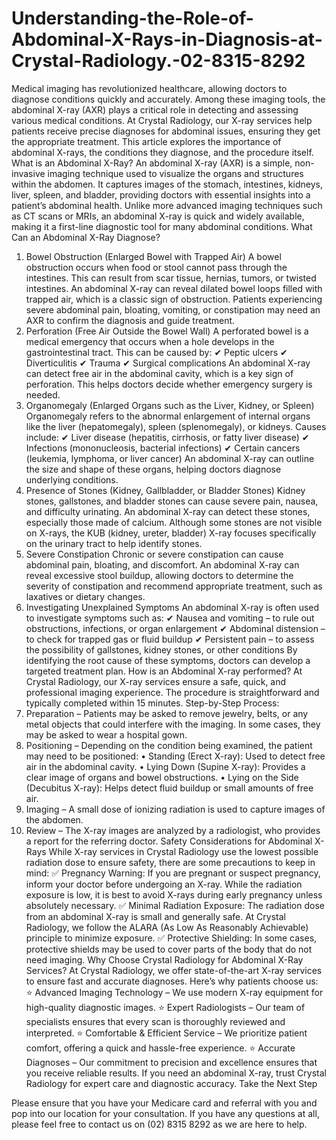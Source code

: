 # Understanding-the-Role-of-Abdominal-X-Rays-in-Diagnosis-at-Crystal-Radiology.-02-8315-8292
Medical imaging has revolutionized healthcare, allowing doctors to diagnose conditions quickly and accurately. Among these imaging tools, the abdominal X-ray (AXR) plays a critical role in detecting and assessing various medical conditions. At Crystal Radiology, our X-ray services help patients receive precise diagnoses for abdominal issues, ensuring they get the appropriate treatment.
This article explores the importance of abdominal X-rays, the conditions they diagnose, and the procedure itself.
What is an Abdominal X-Ray?
An abdominal X-ray (AXR) is a simple, non-invasive imaging technique used to visualize the organs and structures within the abdomen. It captures images of the stomach, intestines, kidneys, liver, spleen, and bladder, providing doctors with essential insights into a patient’s abdominal health.
Unlike more advanced imaging techniques such as CT scans or MRIs, an abdominal X-ray is quick and widely available, making it a first-line diagnostic tool for many abdominal conditions.
What Can an Abdominal X-Ray Diagnose?
1. Bowel Obstruction (Enlarged Bowel with Trapped Air)
A bowel obstruction occurs when food or stool cannot pass through the intestines. This can result from scar tissue, hernias, tumors, or twisted intestines.
An abdominal X-ray can reveal dilated bowel loops filled with trapped air, which is a classic sign of obstruction. Patients experiencing severe abdominal pain, bloating, vomiting, or constipation may need an AXR to confirm the diagnosis and guide treatment.
2. Perforation (Free Air Outside the Bowel Wall)
A perforated bowel is a medical emergency that occurs when a hole develops in the gastrointestinal tract. This can be caused by:
✔ Peptic ulcers
✔ Diverticulitis
✔ Trauma
✔ Surgical complications
An abdominal X-ray can detect free air in the abdominal cavity, which is a key sign of perforation. This helps doctors decide whether emergency surgery is needed.
3. Organomegaly (Enlarged Organs such as the Liver, Kidney, or Spleen)
Organomegaly refers to the abnormal enlargement of internal organs like the liver (hepatomegaly), spleen (splenomegaly), or kidneys. Causes include:
✔ Liver disease (hepatitis, cirrhosis, or fatty liver disease)
✔ Infections (mononucleosis, bacterial infections)
✔ Certain cancers (leukemia, lymphoma, or liver cancer)
An abdominal X-ray can outline the size and shape of these organs, helping doctors diagnose underlying conditions.
4. Presence of Stones (Kidney, Gallbladder, or Bladder Stones)
Kidney stones, gallstones, and bladder stones can cause severe pain, nausea, and difficulty urinating.
An abdominal X-ray can detect these stones, especially those made of calcium. Although some stones are not visible on X-rays, the KUB (kidney, ureter, bladder) X-ray focuses specifically on the urinary tract to help identify stones.
5. Severe Constipation
Chronic or severe constipation can cause abdominal pain, bloating, and discomfort. An abdominal X-ray can reveal excessive stool buildup, allowing doctors to determine the severity of constipation and recommend appropriate treatment, such as laxatives or dietary changes.
6. Investigating Unexplained Symptoms
An abdominal X-ray is often used to investigate symptoms such as:
✔ Nausea and vomiting – to rule out obstructions, infections, or organ enlargement
✔ Abdominal distension – to check for trapped gas or fluid buildup
✔ Persistent pain – to assess the possibility of gallstones, kidney stones, or other conditions
By identifying the root cause of these symptoms, doctors can develop a targeted treatment plan.
How is an Abdominal X-ray performed?
At Crystal Radiology, our X-ray services ensure a safe, quick, and professional imaging experience. The procedure is straightforward and typically completed within 15 minutes.
Step-by-Step Process:
1.	Preparation – Patients may be asked to remove jewelry, belts, or any metal objects that could interfere with the imaging. In some cases, they may be asked to wear a hospital gown.
2.	Positioning – Depending on the condition being examined, the patient may need to be positioned:
•	Standing (Erect X-ray): Used to detect free air in the abdominal cavity.
•	Lying Down (Supine X-ray): Provides a clear image of organs and bowel obstructions.
•	Lying on the Side (Decubitus X-ray): Helps detect fluid buildup or small amounts of free air.
3.	Imaging – A small dose of ionizing radiation is used to capture images of the abdomen.
4.	Review – The X-ray images are analyzed by a radiologist, who provides a report for the referring doctor.
Safety Considerations for Abdominal X-Rays
While X-ray services in Crystal Radiology use the lowest possible radiation dose to ensure safety, there are some precautions to keep in mind:
✅ Pregnancy Warning: If you are pregnant or suspect pregnancy, inform your doctor before undergoing an X-ray. While the radiation exposure is low, it is best to avoid X-rays during early pregnancy unless absolutely necessary.
✅ Minimal Radiation Exposure: The radiation dose from an abdominal X-ray is small and generally safe. At Crystal Radiology, we follow the ALARA (As Low As Reasonably Achievable) principle to minimize exposure.
✅ Protective Shielding: In some cases, protective shields may be used to cover parts of the body that do not need imaging.
Why Choose Crystal Radiology for Abdominal X-Ray Services?
At Crystal Radiology, we offer state-of-the-art X-ray services to ensure fast and accurate diagnoses. Here’s why patients choose us:
⭐ Advanced Imaging Technology – We use modern X-ray equipment for high-quality diagnostic images.
⭐ Expert Radiologists – Our team of specialists ensures that every scan is thoroughly reviewed and interpreted.
⭐ Comfortable & Efficient Service – We prioritize patient comfort, offering a quick and hassle-free experience.
⭐ Accurate Diagnoses – Our commitment to precision and excellence ensures that you receive reliable results.
If you need an abdominal X-ray, trust Crystal Radiology for expert care and diagnostic accuracy.
Take the Next Step

Please ensure that you have your Medicare card and referral with you and pop into our location for your consultation. If you have any questions at all, please feel free to contact us on (02) 8315 8292  as we are here to help.
